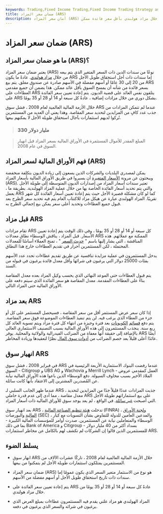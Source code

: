 ```yaml
---
keywords: Trading,Fixed Income Trading,Fixed Income Trading Strategy and Education,Strategy and Education
title: ضمان سعر المزاد (ARS)
description: أمان سعر المزاد (ARS) هو ورقة مالية متغيرة السعر تُباع للمستثمرين من خلال مزاد هولندي بأقل سعر فائدة ممكن.
---
```


# ضمان سعر المزاد (ARS)
## ما هو ضمان سعر المزاد (ARS)؟

يعتبر ضمان سعر المزاد (ARS) نوعًا من سندات الدين ذات السعر المتغير الذي يتم بيعه من خلال [مزاد هولندي](/dutchauction). عادةً ما يكون ARS إما سندات ذات أجل استحقاق طويل الأجل من 20 إلى 30 عامًا أو أسهم مفضلة في الأسهم صادرة عن صندوق مغلق. يتم بيع ARS بسعر فائدة من شأنه أن يمسح السوق بأقل عائد ممكن. هذا يضمن أن جميع مقدمي العطاءات على ARS يتلقون نفس العائد على قضية الديون. يتم إعادة تعيين سعر الفائدة على ARS بشكل دوري من خلال مزادات إضافية ، عادةً كل سبعة أو 14 أو 28 أو 35 يومًا.

خلال الأزمة المالية العالمية لعام 2008 ، فشل سوق ARS عندما لم تتمكن المزادات من جذب عدد كافٍ من المزايدين لتحديد سعر المقاصة. وهذا يعني أن العديد من المستثمرين تُركوا لديهم استثمارات بآجال استحقاق طويلة الأجل لا يمكنهم بيعها.

> ### 330 مليار دولار

> المبلغ المقدر للأموال المستثمرة في الأوراق المالية بسعر المزاد قبل انهيار السوق في عام 2008.

>

## فهم الأوراق المالية لسعر المزاد (ARS)

يمكن لمصدري البلديات والشركات الذين يسعون إلى زيادة الديون بتكلفة منخفضة ويبحثون عن مرونة [الأسعار المتغيرة](/variableinterestrate) أن يسيروا في طريق الأوراق المالية بأسعار المزاد (ARS). تعتبر سندات أسعار المزاد من إصدارات الديون المتوسطة إلى طويلة الأجل والتي يتم تحديد أسعار الفائدة الخاصة بها من خلال عملية المزاد الهولندية. بطريقة ما ، يعمل ARS كما لو كان مشكلة قصيرة الأجل حيث يتم إعادة تعيين أسعار الفائدة كل شهر تقريبًا. المزاد الهولندي عبارة عن هيكل مزاد للاكتتاب العام يتم فيه تحديد سعر الطرح بعد قبول جميع العطاءات وتحديد أعلى سعر يمكن بيع إجمالي الطرح به.

## قبل مزاد ARS

تقام مزادات ARS كل سبعة أو 14 أو 28 أو 35 يومًا ، وفي ذلك الوقت يتم إعادة تعيين الأسعار. قبل المزاد ، يناقش الوسطاء نطاق معدلات ARS الممكنة مع عملائهم. هذه المناقشة ، التي يشار إليها باسم " [حديث السعر](/price_talk) " ، تمنح العملاء أساسًا للمعدلات المحتملة ، لكن المستثمرين أحرار في تقديم العطاءات خارج هذا النطاق.

يدخل المستثمرون في عملية مزايدة تنافسية عن طريق تقديم عطاءات تحدد عدد الأسهم بفئات 25000 دولار التي يرغبون في شرائها وأقل معدل فائدة يرغبون في قبوله من السند.

يتم قبول العطاءات حتى الموعد النهائي الذي يحسب وكيل المزاد بعده معدل المقاصة بناءً على العطاءات المقدمة. معدل المقاصة هو سعر الفائدة الذي سيتم دفعه على الأوراق المالية حتى المزاد التالي.

## بعد مزاد ARS

إذا كان سعر عرض المستثمر أقل من سعر المقاصة ، فسيحصل المستثمر على كل أو جزء من العطاء الذي يرغب فيه. لن يتم تنفيذ العطاءات الموضوعة فوق سعر المقاصة. يتم دفع [قسائم](/coupon) [الكوبونات](/coupon) بعد فترة وجيزة من انتهاء كل فترة مزاد ويتم تسوية العائد كل ربع سنة. ينجذب المستثمرون إلى هذه الأوراق المالية بسبب التصنيف الاستثماري العالي بالإضافة إلى حقيقة أنها معفاة من الضرائب الفيدرالية والولائية والمحلية. يوفر ARS أيضًا عائدًا أعلى قليلاً بعد خصم الضرائب من [أدوات سوق المال](/money-market-yield) نظرًا لتعقيدها وزيادة المخاطر.

## انهيار سوق ARS

في فبراير 2008 ، فشل سوق ARS عندما رفضت البنوك الاستثمارية الأربعة الرئيسية في السوق - Citigroup و UBS AG و Wachovia و Merrill Lynch - العمل كمقدمي عروض الملاذ الأخير بسبب مخاوف السيولة. دفع الوسطاء الذين باعوا هذه الأوراق المالية نيابة عن المُصدرين المشترين إلى الاعتقاد بأنها كانت سائلة.

عندما ظهر الجانب السلبي لـ ARS ، جذبت المزادات عددًا قليلاً جدًا من المزايدين لتحديد معدل مقاصة ، مما أدى إلى عدم قدرة حاملي ARS على بيع استثماراتهم طويلة الأجل التي أصبحت [غير سائلة](/illiquid). في الواقع ، لم يعد يوجد سوق للأوراق المالية ذات أسعار المزاد.

بعد انهيار سوق ARS ، تدخلت [هيئة تنظيم الصناعة المالية](/finra) (FINRA) ، [ولجنة الأوراق المالية](/sec) والبورصات (SEC) ، والمدعين العامين للدولة للتفاوض بشأن التسويات مع كبار الوسطاء والمتعاملين نيابة عن المستثمرين. صدرت أوامر للمؤسسات المالية الكبيرة - بما في ذلك Bank of America و Citigroup - بسداد أكثر من 40 مليار دولار للمستثمرين الذين قالوا إن الشركات لم تكشف لهم بالكامل عن مخاطر استثمارات ARS.

## يسلط الضوء

- انهار سوق ARS خلال الأزمة المالية العالمية لعام 2008 ، تاركًا عشرات الآلاف من المستثمرين يمتلكون استثمارات طويلة الأجل لم يتمكنوا من بيعها.

- ضمان سعر المزاد (ARS) هو نوع من الاستثمار متغير السعر الذي يكون عمومًا إما سندات ذات تاريخ استحقاق طويل الأجل أو أسهم مفضلة من الأسهم.

- يتم إعادة تعيين سعر الفائدة على ARS عادةً كل سبعة أو 14 أو 28 أو 35 يومًا من خلال مزاد هولندي.

- المزاد الهولندي هو مزاد علني يقدم فيه المستثمرون عطاءات بمبلغ العرض الذي يرغبون في شرائه والسعر الذي يرغبون في دفعه.

